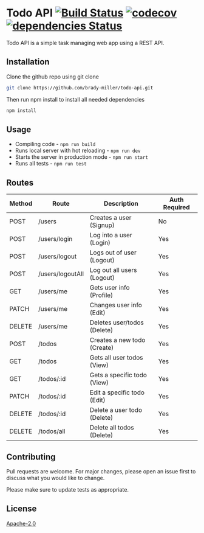 # Todo API [![Build Status](https://travis-ci.com/brady-miller/todo-api.svg?branch=master)](https://travis-ci.com/brady-miller/todo-api) [![codecov](https://codecov.io/gh/brady-miller/todo-api/branch/master/graph/badge.svg)](https://codecov.io/gh/brady-miller/todo-api) [![dependencies Status](https://david-dm.org/brady-miller/todo-api/status.svg)](https://david-dm.org/brady-miller/todo-api)

Todo API is a simple task managing web app using a REST API.

## Installation

Clone the github repo using git clone

```bash
git clone https://github.com/brady-miller/todo-api.git
```

Then run npm install to install all needed dependencies

```bash
npm install
```

## Usage

* Compiling code - `npm run build`
* Runs local server with hot reloading - `npm run dev`
* Starts the server in production mode - `npm run start`
* Runs all tests - `npm run test`

## Routes

| Method | Route            | Description                 | Auth Required |
| ------ | ---------------- | --------------------------- | ------------- |
| POST   | /users           | Creates a user (Signup)     | No            |
| POST   | /users/login     | Log into a user (Login)     | Yes           |
| POST   | /users/logout    | Logs out of user (Logout)   | Yes           |
| POST   | /users/logoutAll | Log out all users (Logout)  | Yes           |
| GET    | /users/me        | Gets user info (Profile)    | Yes           |
| PATCH  | /users/me        | Changes user info (Edit)    | Yes           |
| DELETE | /users/me        | Deletes user/todos (Delete) | Yes           |
| POST   | /todos           | Creates a new todo (Create) | Yes           |
| GET    | /todos           | Gets all user todos (View)  | Yes           |
| GET    | /todos/:id       | Gets a specific todo (View) | Yes           |
| PATCH  | /todos/:id       | Edit a specific todo (Edit) | Yes           |
| DELETE | /todos/:id       | Delete a user todo (Delete) | Yes           |
| DELETE | /todos/all       | Delete all todos (Delete)   | Yes           |

## Contributing

Pull requests are welcome. For major changes, please open an issue first to discuss what you would like to change.

Please make sure to update tests as appropriate.

## License

[Apache-2.0](https://choosealicense.com/licenses/apache-2.0/)
